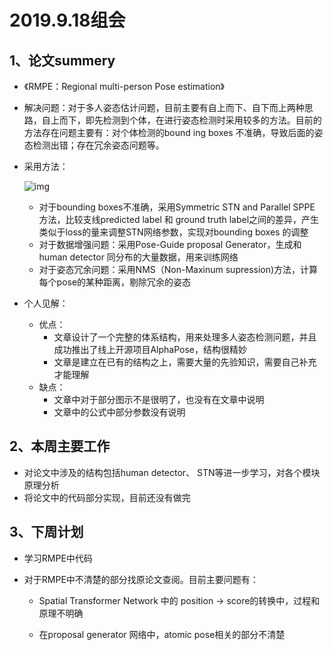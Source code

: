 # 2019.9.18组会

## 1、论文summery

* 《RMPE：Regional multi-person Pose estimation》

* 解决问题：对于多人姿态估计问题，目前主要有自上而下、自下而上两种思路，自上而下，即先检测到个体，在进行姿态检测时采用较多的方法。目前的方法存在问题主要有：对个体检测的bound ing boxes 不准确，导致后面的姿态检测出错；存在冗余姿态问题等。

* 采用方法：

  ![img](D:\yangdongbo\Typora_file\2019.9.18组会.assets\751195-20180905185843752-1034607303.png)

  * 对于bounding  boxes不准确，采用Symmetric STN  and Parallel SPPE 方法，比较支线predicted label 和 ground truth label之间的差异，产生类似于loss的量来调整STN网络参数，实现对bounding boxes 的调整
  * 对于数据增强问题：采用Pose-Guide proposal Generator，生成和human  detector 同分布的大量数据，用来训练网络
  * 对于姿态冗余问题：采用NMS（Non-Maxinum supression)方法，计算每个pose的某种距离，剔除冗余的姿态

* 个人见解：

  * 优点：
    * 文章设计了一个完整的体系结构，用来处理多人姿态检测问题，并且成功推出了线上开源项目AlphaPose，结构很精妙
    * 文章是建立在已有的结构之上，需要大量的先验知识，需要自己补充才能理解
  * 缺点：
    * 文章中对于部分图示不是很明了，也没有在文章中说明
    * 文章中的公式中部分参数没有说明



## 2、本周主要工作

* 对论文中涉及的结构包括human detector、 STN等进一步学习，对各个模块原理分析
* 将论文中的代码部分实现，目前还没有做完



## 3、下周计划

* 学习RMPE中代码

* 对于RMPE中不清楚的部分找原论文查阅。目前主要问题有：

  * Spatial Transformer Network 中的 position → score的转换中，过程和原理不明确

  * 在proposal generator 网络中，atomic pose相关的部分不清楚

    